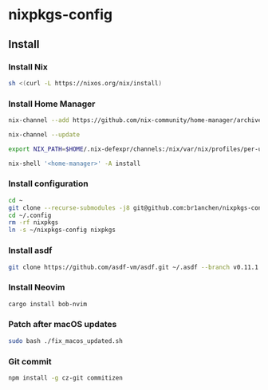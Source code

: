 # nixpkgs-config

## Install

### Install Nix

```bash
sh <(curl -L https://nixos.org/nix/install)
```

### Install Home Manager

```bash
nix-channel --add https://github.com/nix-community/home-manager/archive/master.tar.gz home-manager

nix-channel --update

export NIX_PATH=$HOME/.nix-defexpr/channels:/nix/var/nix/profiles/per-user/root/channels${NIX_PATH:+:$NIX_PATH}

nix-shell '<home-manager>' -A install
```

### Install configuration

```bash
cd ~
git clone --recurse-submodules -j8 git@github.com:br1anchen/nixpkgs-config.git
cd ~/.config
rm -rf nixpkgs
ln -s ~/nixpkgs-config nixpkgs
```

### Install asdf

```bash
git clone https://github.com/asdf-vm/asdf.git ~/.asdf --branch v0.11.1
```

### Install Neovim

```bash
cargo install bob-nvim
```

### Patch after macOS updates

```bash
sudo bash ./fix_macos_updated.sh
```

### Git commit

```bash
npm install -g cz-git commitizen
```
